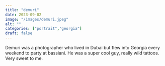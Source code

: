 ```yaml
---
title: "demuri"
date: 2023-09-02
image: "/images/demuri.jpeg"
alt: ""
categories: ["portrait","georgia"]
draft: false
---
```



Demuri was a photographer who lived in Dubai but flew into Georgia every weekend to party at bassiani. He was a super cool guy, really wild tattoos. Very sweet to me. 